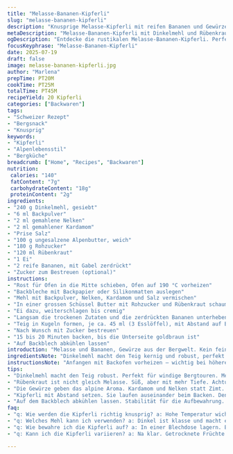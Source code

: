 ```yaml
---
title: "Melasse-Bananen-Kipferli"
slug: "melasse-bananen-kipferli"
description: "Knusprige Melasse-Kipferli mit reifen Bananen und Gewürzen. Schweizer Zutaten, leichte Abwandlung: Dinkelmehl ersetzt Weizen, statt herkömmlicher Melasse kommt Rübenkraut zum Einsatz, für süssen, leicht karamelligen Geschmack. Zimt durch gemahlene Nelken und Kardamom ergänzt. Knusprig gebacken bei etwas höherer Temperatur für zusätzliche Röstaromen. Ideales Gebäck zum Znüni oder als Begleitung zu Bergkäse wie Appenzeller oder mildem Gruyère, passt auch wunderbar zu einem Glas Alpkäse-Honig. Locker, würzig, leicht süss, ohne Milchprodukte und Nüsse. Rustikal, bodenständig. Alpenküche trifft auf Bergleben."
metaDescription: "Melasse-Bananen-Kipferli mit Dinkelmehl und Rübenkraut. Rustikale Köstlichkeit aus der Schweiz, ideal zum Znüni oder Käse."
ogDescription: "Entdecke die rustikalen Melasse-Bananen-Kipferli. Perfekt für die Alpen und zum Znüni mit Appenzeller oder Gruyère."
focusKeyphrase: "Melasse-Bananen-Kipferli"
date: 2025-07-19
draft: false
image: melasse-bananen-kipferli.jpg
author: "Marlena"
prepTime: PT20M
cookTime: PT25M
totalTime: PT45M
recipeYield: 20 Kipferli
categories: ["Backwaren"]
tags:
- "Schweizer Rezept"
- "Bergsnack"
- "Knusprig"
keywords:
- "Kipferli"
- "Alpenlebensstil"
- "Bergküche"
breadcrumb: ["Home", "Recipes", "Backwaren"]
nutrition: 
 calories: "140"
 fatContent: "7g"
 carbohydrateContent: "18g"
 proteinContent: "2g"
ingredients:
- "240 g Dinkelmehl, gesiebt"
- "6 ml Backpulver"
- "2 ml gemahlene Nelken"
- "2 ml gemahlener Kardamom"
- "Prise Salz"
- "100 g ungesalzene Alpenbutter, weich"
- "180 g Rohzucker"
- "120 ml Rübenkraut"
- "1 Ei"
- "2 reife Bananen, mit Gabel zerdrückt"
- "Zucker zum Bestreuen (optional)"
instructions:
- "Rost für Ofen in die Mitte schieben, Ofen auf 190 °C vorheizen"
- "Backbleche mit Backpapier oder Silikonmatten auslegen"
- "Mehl mit Backpulver, Nelken, Kardamom und Salz vermischen"
- "In einer grossen Schüssel Butter mit Rohzucker und Rübenkraut schaumig schlagen"
- "Ei dazu, weiterschlagen bis cremig"
- "Langsam die trockenen Zutaten und die zerdrückten Bananen unterheben, nicht zuviel rühren"
- "Teig in Kugeln formen, je ca. 45 ml (3 Esslöffel), mit Abstand auf Backblech legen"
- "Nach Wunsch mit Zucker bestreuen"
- "15 bis 20 Minuten backen, bis die Unterseite goldbraun ist"
- "Auf Backblech abkühlen lassen"
introduction: "Melasse und Bananen, Gewürze aus der Bergwelt. Kein feines Tortenstück, sondern rustikale Kipferli. So schmeckt der Herbst auf der Alp. Ein Teig, der Bananenfrische trifft auf karamellige Tiefe vom Rübenkraut, statt der üblichen Melasse. Dinkel statt Weizen, weil’s mehr Kraft hat und besser für’s Bergleben. Nelken und Kardamom ersetzen Zimt, geben ein warmes, herbwürziges Aroma. So etwas Bräunliches, dunkel, nicht süss-schmalzig. Grob und ehrlich. Butter aus dem Oberland. Da, wo die Kühe noch draussen sind. Beim Backen gehen sie auf, werden kernig, mit feinem Crunch, wie frisches Brot im Ofen. Ideal zum Znüni mit scharfem Appenzeller oder cremigem Gruyère. Kein Schickimicki, sondern echtes Bergglück im Biss. Ein Stück Heimat aus der Backstube für zwischendurch. Gibts nicht oft, aber dann richtig. Alpglutenfrei geht hier nicht ganz, doch nix drin, was man nicht kennt. Auch als kleiner Begleiter zum Käsefondue denkbar. Knusprig, würzig, mit der Bergwelt im Gaumen."
ingredientsNote: "Dinkelmehl macht den Teig kernig und robust, perfekt für Kipferli, die auch windige Bergtouren aushalten. Rübenkraut ist hier Schweizer Ersatz für die traditionelle Melasse. Es stammt aus der Zuckerrübenverarbeitung, süsst kräftig und gibt mehr Tiefe. Die Gewürze Nelken und Kardamom bringen alpine Würze, ersetzen Zimtnoten und passen gut zu reifen Bananen. Die Butter ist beim Alpbezug essenziell: Aus der Region, grasgefüttert, sorgt sie für Buttergeschmack ohne Salzanteil, wichtig fürs Backen. Rohzucker bleibt authentisch und gibt die nötige Karamellnote. Das Ei sorgt für Bindung – alternatives Ei hat man am Berg nicht parat. Am Ende entsteht keine feine Patisserie, sondern ein Kämpfergebäck für Bergsteiger, das lange hält und satt macht. Klassiker, modern interpretiert."
instructionsNote: "Anfangen mit Backofen vorheizen – wichtig bei höheren Temperaturen für schöne Röstnoten und schnelles Backen in der Mitte des Ofens. Backbleche mit Bienenwachspapier oder Silikonmatten auslegen – alles andere klebt fest, vor allem bei Rübenkraut. Butter, Zucker und Rübenkraut gut schaumig mixen, sonst keine feine Bindung. Beim Einrühren von Ei und Mehl vorsichtig arbeiten, sonst zäh. Bananen vor dem Unterheben gut zerdrücken und rasch einmischen, damit der Teig nicht zu klebrig wird. Die Teigkugeln mit grosszügigem Abstand setzen – Kipferli laufen auseinander. Optional Zucker darauf streuen für knusprige Oberfläche. Backzeit leicht verlängert für mehr Farbe – 15 bis 20 Minuten. Nach dem Backen nicht sofort verschieben, sondern auf Blech auskühlen lassen, gibt Stabilität. So halten sie auch Bergfahrt und Znüni aus. Für Gäste eine schöne Überraschung am Bergsee, kombinierbar mit Bergkäse. Richtig gelagert in Blechdosen bleiben sie knackig, auch für die nächste Wanderung bereit."
tips:
- "Dinkelmehl macht den Teig robust. Perfekt für windige Bergtouren. Mehl gut sieben. Stärkt die Struktur. Achte auf die Konsistenz. Nicht zu lange rühren. Bananen vorher zerdrücken, damit alles gut vermischt ist."
- "Rübenkraut ist nicht gleich Melasse. Süß, aber mit mehr Tiefe. Achtung beim Messen. Zu viel kann den Teig verändern. Mische zuerst die trockenen Zutaten, dann die feuchten. Das gibt eine bessere Bindung. Langsam einarbeiten."
- "Die Gewürze geben das alpine Aroma. Kardamom und Nelken statt Zimt. Das macht den Unterschied. Verleiht Charakter. Bei der Backzeit gut aufpassen. 15 bis 20 Minuten. Goldene Unterseite ist das Ziel. Aussen knusprig, innen weich."
- "Kipferli mit Abstand setzen. Sie laufen auseinander beim Backen. Den Zucker optional verwenden. Für die knusprige Oberfläche. Alternativ kannst du auch Mandeln oder Walnüsse hinzufügen. Das bringt Crunch und zusätzliche Aromen."
- "Auf dem Backblech abkühlen lassen. Stabilität für die Aufbewahrung. In einer Blechdose bleiben sie lange frisch. Ideal für Wandern. Auch gut zum Käsefondue. Ein echter Bergsnack. Erinnern an die Heimat."
faq:
- "q: Wie werden die Kipferli richtig knusprig? a: Hohe Temperatur wichtig. Ofen immer gut vorheizen. Die Unterseite muss goldbraun werden. Am besten in der Mitte des Ofens backen. Ein guter Temperaturbereich sorgt für die Knusprigkeit."
- "q: Welches Mehl kann ich verwenden? a: Dinkel ist klasse und macht es kernig. Weizen statt Dinkel klappt auch. Aber ganz anders in der Textur. Glutenfreies Mehl funktioniert nicht gut. Der Teig wird nicht richtig binden und hält nicht."
- "q: Wie bewahre ich die Kipferli auf? a: In einer Blechdose lagern. Bleiben knusprig und frisch. Auch nach mehreren Tagen. Oder in einer Papiertüte. Kühler Ort ist ideal. Muss gut verschlossen sein. Damit kein Feuchtigkeit reinkommt."
- "q: Kann ich die Kipferli variieren? a: Na klar. Getrocknete Früchte kann man nutzen. Zum Beispiel Cranberries oder Aprikosen. Dario und Haselnüsse passen auch. Geben ein bisschen mehr Crunch. Experimentieren ist erlaubt. Immer wieder neu entdecken."

---
```

